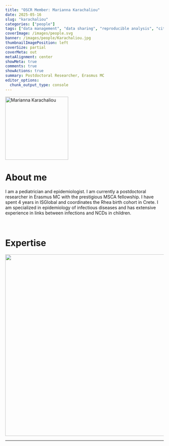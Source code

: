 ```yaml
---
title: "OSCR Member: Marianna Karachaliou"
date: 2025-05-16
slug: "karachaliou"
categories: ["people"]
tags: ["data management", "data sharing", "reproducible analysis", "citizen science", "school-erasmusmc"] # top 3 categories + unique + school
coverImage: /images/people.svg
banner: /images/people/Karachaliou.jpg
thumbnailImagePosition: left
coverSize: partial
coverMeta: out
metaAlignment: center
showMeta: true
comments: true
showActions: true
summary: Postdoctoral Researcher, Erasmus MC
editor_options: 
  chunk_output_type: console
---
```


<!-- EMAIL -->
<p>
  <a href="mailto:m.karachaliou@erasmusmc.nl">
  <img border="0" alt="Marianna Karachaliou" src="/images/people/Karachaliou.jpg" width="200" height="200" align="center">
  </a>
</p>


<p align="center">
<!--  CV-->
  <a href="https://drive.google.com/file/d/1YKTM9ar1KQ6mdSGDRGGSujqyU9dbqpdu/view?usp=drive_link" class="fa-solid fa-file" style="color:#000000;">
  </a>

<!-- TWITTER   
  <a href="" class="fa-brands fa-x-twitter" style="color:#000000;">
  </a>   -->


<!-- GOOGLE SCHOLAR
  <a href="" class="fa-brands fa-google-scholar" style="color:#000000;">
  </a>
  -->
  
<!-- RESEARCHGATE 
  <a href="" class="fa-brands fa-researchgate" style="color:#000000;">
  </a>
   --> 
  
<!-- LINKEDIN 
  <a href="" class="fa-brands fa-linkedin" style="color:#000000;">
  </a> -->  
  
  <!-- ORCID  --> 
  <a href="https://orcid.org/0000-0002-3014-0747" class="fa-brands fa-orcid" style="color:#000000;">
  </a>  

<!-- PERSONAL WEBSITE 
  <a href="" class="fa-solid fa-link" style="color:#000000;">
  </a> -->

<!-- GITHUB 
  <a href="" class="fa-brands fa-github" style="color:#000000;"> 
  </a> -->
</p>






# About me

I am a pediatrician and epidemiologist. I am currently a postdoctoral researcher in Erasmus MC with the prestigious MSCA fellowship. I have spent 4 years in ISGlobal and coordinates the Rhea birth cohort in Crete. I am specialized in epidemiology of infectious diseases and has extensive experience in links between infections and NCDs in children.



<BR>

<!-- # Expertise -->
# Expertise

<img src="{{< blogdown/postref >}}index_files/figure-html/radarPlot-1.png" width="576" />


***


